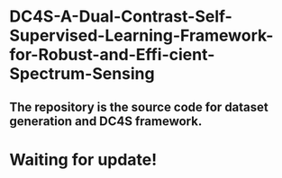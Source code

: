 # DC4S-A-Dual-Contrast-Self-Supervised-Learning-Framework-for-Robust-and-Effi-cient-Spectrum-Sensing

## The repository is the source code for dataset generation and DC4S framework.

# Waiting for update!
